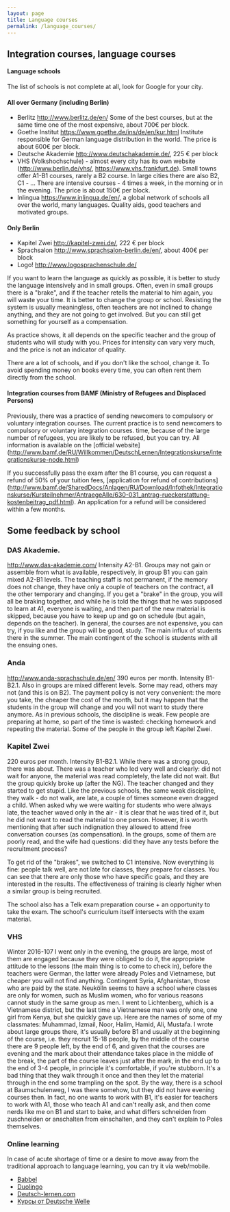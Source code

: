 ```yaml
---
layout: page
title: Language courses
permalink: /language_courses/
---
```

## Integration courses, language courses

#### Language schools

The list of schools is not complete at all, look for Google for your city.

#### All over Germany (including Berlin)
- Berlitz http://www.berlitz.de/en/ Some of the best courses, but at the same time one of the most expensive, about 700€ per block.
- Goethe Institut https://www.goethe.de/ins/de/en/kur.html Institute responsible for German language distribution in the world. The price is about 600€ per block.
- Deutsche Akademie http://www.deutschakademie.de/, 225 € per block
- VHS (Volkshochschule) - almost every city has its own website (http://www.berlin.de/vhs/, https://www.vhs.frankfurt.de). Small towns offer A1-B1 courses, rarely a B2 course. In large cities there are also B2, C1 - ... There are intensive courses - 4 times a week, in the morning or in the evening. The price is about 150€ per block.
- Inlingua https://www.inlingua.de/en/, a global network of schools all over the world, many languages. Quality aids, good teachers and motivated groups.

#### Only Berlin
- Kapitel Zwei http://kapitel-zwei.de/, 222 € per block
- Sprachsalon http://www.sprachsalon-berlin.de/en/, about 400€ per block
- Logo! http://www.logosprachenschule.de/

If you want to learn the language as quickly as possible, it is better to study the language intensively and in small groups. Often, even in small groups there is a "brake", and if the teacher retells the material to him again, you will waste your time. It is better to change the group or school.
Resisting the system is usually meaningless, often teachers are not inclined to change anything, and they are not going to get involved. But you can still get something for yourself as a compensation.

As practice shows, it all depends on the specific teacher and the group of students who will study with you.
Prices for intensity can vary very much, and the price is not an indicator of quality.

There are a lot of schools, and if you don't like the school, change it. To avoid spending money on books every time, you can often rent them directly from the school.

#### Integration courses from BAMF (Ministry of Refugees and Displaced Persons)
Previously, there was a practice of sending newcomers to compulsory or voluntary integration courses. The current practice is to send newcomers to compulsory or voluntary integration courses.
time, because of the large number of refugees, you are likely to be refused, but you can try. All information is available on the [official website] (http://www.bamf.de/RU/Willkommen/DeutschLernen/Integrationskurse/integrationskurse-node.html)

If you successfully pass the exam after the B1 course, you can request a refund of 50% of your tuition fees,
[application for refund of contributions] (http://www.bamf.de/SharedDocs/Anlagen/RU/Download/Infothek/Integrationskurse/Kursteilnehmer/AntraegeAlle/630-031_antrag-rueckerstattung-kostenbeitrag_pdf.html). An application for a refund will be considered within a few months. 


## Some feedback by school

### DAS Akademie.

http://www.das-akademie.com/
Intensity A2-B1. Groups may not gain or assemble from what is available, respectively, in group B1 you can gain mixed A2-B1 levels.
The teaching staff is not permanent, if the memory does not change, they have only a couple of teachers on the contract, all the other temporary and changing.
If you get a "brake" in the group, you will all be braking together, and while he is told the things that he was supposed to learn at A1, everyone is waiting, and then part of the new material is skipped, because you have to keep up and go on schedule (but again, depends on the teacher).
In general, the courses are not expensive, you can try, if you like and the group will be good, study.
The main influx of students there in the summer. The main contingent of the school is students with all the ensuing ones.

### Anda

http://www.anda-sprachschule.de/en/
390 euros per month. Intensity B1-B2.1. Also in groups are mixed different levels. Some may read, others may not (and this is on B2).
The payment policy is not very convenient: the more you take, the cheaper the cost of the month, but it may happen that the students in the group will change and you will not want to study there anymore.
As in previous schools, the discipline is weak. Few people are preparing at home, so part of the time is wasted: checking homework and repeating the material. Some of the people in the group left Kapitel Zwei.

### Kapitel Zwei

220 euros per month. Intensity B1-B2.1. While there was a strong group, there was about. There was a teacher who led very well and clearly: did not wait for anyone, the material was read completely, the late did not wait. But the group quickly broke up (after the NG). The teacher changed and they started to get stupid. Like the previous schools, the same weak discipline, they walk - do not walk, are late, a couple of times someone even dragged a child.
When asked why we were waiting for students who were always late, the teacher waved only in the air - it is clear that he was tired of it, but he did not want to read the material to one person. However, it is worth mentioning that after such indignation they allowed to attend free conversation courses (as compensation). In the groups, some of them are poorly read, and the wife had questions: did they have any tests before the recruitment process?

To get rid of the "brakes", we switched to C1 intensive. Now everything is fine: people talk well, are not late for classes, they prepare for classes. You can see that there are only those who have specific goals, and they are interested in the results.
The effectiveness of training is clearly higher when a similar group is being recruited.

The school also has a Telk exam preparation course + an opportunity to take the exam. The school's curriculum itself intersects with the exam material.

### VHS
Winter 2016-107
I went only in the evening, the groups are large, most of them are engaged because they were obliged to do it, the appropriate attitude to the lessons (the main thing is to come to check in), before the teachers were German, the latter were already Poles and Vietnamese, but cheaper you will not find anything. Contingent Syria, Afghanistan, those who are paid by the state. Neukölln seems to have a school where classes are only for women, such as Muslim women, who for various reasons cannot study in the same group as men. I went to Lichtenberg, which is a Vietnamese district, but the last time a Vietnamese man was only one, one girl from Kenya, but she quickly gave up. Here are the names of some of my classmates: Muhammad, Izmail, Noor, Halim, Hamid, Ali, Mustafa. I wrote about large groups there, it's usually before B1 and usually at the beginning of the course, i.e. they recruit 15-18 people, by the middle of the course there are 9 people left, by the end of 6, and given that the courses are evening and the mark about their attendance takes place in the middle of the break, the part of the course leaves just after the mark, in the end up to the end of 3-4 people, in principle it's comfortable, if you're stubborn. It's a bad thing that they walk through it once and then they let the material through in the end some trampling on the spot. By the way, there is a school at Baumschulenweg, I was there somehow, but they did not have evening courses then. In fact, no one wants to work with B1, it's easier for teachers to work with A1, those who teach A1 and can't really ask, and then come nerds like me on B1 and start to bake, and what differs schneiden from zuschneiden or anschalten from einschalten, and they can't explain to Poles themselves.

### Online learning

In case of acute shortage of time or a desire to move away from the traditional approach to language learning, you can try it via web/mobile.

* [Babbel](https://www.babbel.com)
* [Duolingo](https://www.duolingo.com/)
* [Deutsch-lernen.com](https://www.deutsch-lernen.com)
* [Курсы от Deutsche Welle](http://www.dw.com/en/learn-german/german-courses/s-2547)
